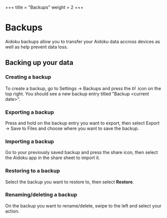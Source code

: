 +++
title = "Backups"
weight = 2
+++

# Backups

Aidoku backups allow you to transfer your Aidoku data accross devices as well as help prevent data loss.

## Backing up your data

### Creating a backup

To create a backup, go to Settings → Backups and press the <img src="https://raw.githubusercontent.com/andrewtavis/sf-symbols-online/master/glyphs/plus.png" alt="plus" height="15" width="15"> icon on the top right. You should see a new backup entry titled "Backup \<current date\>".

### Exporting a backup

Press and hold on the backup entry you want to export, then select Export → Save to Files and choose where you want to save the backup.

### Importing a backup

Go to your previously saved backup and press the share icon, then select the Aidoku app in the share sheet to import it.

### Restoring to a backup

Select the backup you want to restore to, then select **Restore**.

### Renaming/deleting a backup

On the backup you want to rename/delete, swipe to the left and select your action.
